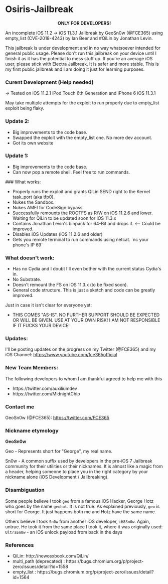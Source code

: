 # Osiris-Jailbreak

<p align="center">
<B> ONLY FOR DEVELOPERS! </B>
</p>

An incomplete iOS 11.2 -> iOS 11.3.1 Jailbreak by GeoSn0w (@FCE365) using empty_list (CVE-2018-4243) by Ian Beer and #QiLin by Jonathan Levin.

This jailbreak is under development and in no way whatsoever intended for general public usage. Please don't run this jailbreak on your device until I finish it as it has the potential to mess stuff up. If you're an average iOS user, please stick with Electra Jailbreak. It is safer and more stable. This is my first public jailbreak and I am doing it just for learning purposes.

### Curent Development (Help needed)
-> Tested on iOS 11.2.1 iPod Touch 6th Generation and iPhone 6 iOS 11.3.1

May take multiple attempts for the exploit to run properly due to empty_list exploit being flaky.

### Update 2:
<ul>
  <li>Big improvements to the code base.</li>
  <li>Swapped the exploit with the empty_list one. No more dev account.</li>
  <li>Got its own website</li>
  </ul>
  
### Update 1:
<ul>
  <li>Big improvements to the code base.</li>
  <li>Can now pop a remote shell. Feel free to run commands.</li>
  </ul>
### What works:
<ul>
<li> Properly runs the exploit and grants QiLin SEND right to the Kernel task_port (aka tfp0). </li>
  <li> Nukes the Sandbox. </li>
  <li> Nukes AMFI for CodeSign bypass </li>
  <li> Successfully remounts the ROOTFS as R/W on iOS 11.2.6 and lower. Waiting for QiLin to be updated soon for iOS 11.3.x </li>
    <li> Contains Jonathan Levin's binpack for 64-Bit and drops it. <-- Could be improved. </li>
      <li> Disables iOS Updates (iOS 11.2.6 and older) </li>
  <li> Gets you remote terminal to run commands using netcat. `nc your phone's IP 69` </li>
</ul>

### What doesn't work:
<ul>
  <li> Has no Cydia and I doubt I'll even bother with the current status Cydia's in. </li>
  <li> No Substrate. </li>
  <li> Doesn't remount the FS on iOS 11.3.x (to be fixed soon). </li>
  <li> General code structure. This is just a sketch and code can be greatly improved. </li>
 </ul>
 
 Just in case it isn't clear for everyone yet:
 <ul>
  <li> THIS COMES "AS-IS". NO FURTHER SUPPORT SHOULD BE EXPECTED OR WILL BE GIVEN. USE AT YOUR OWN RISK! I AM NOT RESPONSIBLE IF IT FUCKS YOUR DEVICE! </li>
</ul>

### Updates:
I'll be posting updates on the progress on my Twitter (@FCE365) and my iOS Channel:
https://www.youtube.com/fce365official

### New Team Members:
The following developers to whom I am thankful agreed to help me with this
<ul>
  <li> https://twitter.com/auxiliumdev </li>
  <li> https://twitter.com/MidnightChip </li>
 </ul>
 
### Contact me
GeoSn0w (@FCE365): https://twitter.com/FCE365

### Nickname etymology 
<b>GeoSn0w</b>

Geo - Represents short for "George", my real name.

Sn0w - A common suffix used by developers in the pre-iOS 7 Jailbreak community for their utilities or their nicknames. It is almost like a magic from a header, helping someone to place you in the right category by your nickname alone (iOS Development / Jailbreaking).

### Disambiguation
Some people believe I took `geo` from a famous iOS Hacker, George Hotz who goes by the name `geohot`. It is not true. As explained previously, `geo` is short for George. It just happens both me and Hotz have the same name. 

Others believe I took `Sn0w` from another iOS developer, `iH8Sn0w`. Again, untrue. He took it from the same place I took it, where it was originally used: `UltraSn0w` - an iOS unlock payload from back in the days

### References
<ul>
  <li> QiLin: http://newosxbook.com/QiLin/ </li>
    <li> multi_path (deprecated) : https://bugs.chromium.org/p/project-zero/issues/detail?id=1558 </li>
    <li> empty_list : https://bugs.chromium.org/p/project-zero/issues/detail?id=1564 </li>
  </ul>
